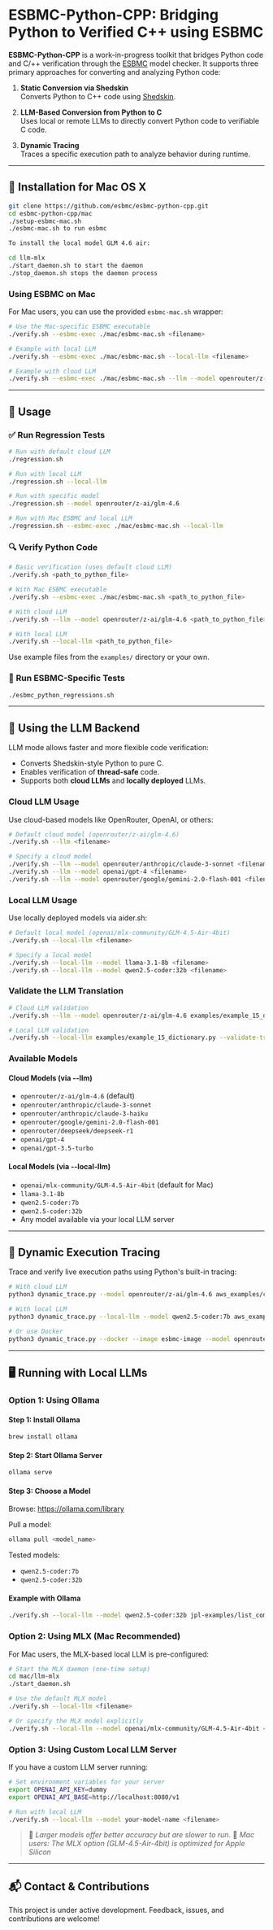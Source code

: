 # ESBMC-Python-CPP: Bridging Python to Verified C++ using ESBMC

**ESBMC-Python-CPP** is a work-in-progress toolkit that bridges Python code and C/++ verification through the [ESBMC](https://esbmc.org/) model checker. It supports three primary approaches for converting and analyzing Python code:

1. **Static Conversion via Shedskin**  
   Converts Python to C++ code using [Shedskin](https://github.com/shedskin/shedskin).

2. **LLM-Based Conversion from Python to C**  
   Uses local or remote LLMs to directly convert Python code to verifiable C code.

3. **Dynamic Tracing**  
   Traces a specific execution path to analyze behavior during runtime.

---

## 🔧 Installation for Mac OS X

```bash
git clone https://github.com/esbmc/esbmc-python-cpp.git
cd esbmc-python-cpp/mac
./setup-esbmc-mac.sh
./esbmc-mac.sh to run esbmc

To install the local model GLM 4.6 air:

cd llm-mlx
./start_daemon.sh to start the daemon
./stop_daemon.sh stops the daemon process
```

### Using ESBMC on Mac

For Mac users, you can use the provided `esbmc-mac.sh` wrapper:

```bash
# Use the Mac-specific ESBMC executable
./verify.sh --esbmc-exec ./mac/esbmc-mac.sh <filename>

# Example with local LLM
./verify.sh --esbmc-exec ./mac/esbmc-mac.sh --local-llm <filename>

# Example with cloud LLM
./verify.sh --esbmc-exec ./mac/esbmc-mac.sh --llm --model openrouter/z-ai/glm-4.6 <filename>
```

---

## 🚀 Usage

### ✅ Run Regression Tests

```bash
# Run with default cloud LLM
./regression.sh

# Run with local LLM
./regression.sh --local-llm

# Run with specific model
./regression.sh --model openrouter/z-ai/glm-4.6

# Run with Mac ESBMC and local LLM
./regression.sh --esbmc-exec ./mac/esbmc-mac.sh --local-llm
```

### 🔍 Verify Python Code

```bash
# Basic verification (uses default cloud LLM)
./verify.sh <path_to_python_file>

# With Mac ESBMC executable
./verify.sh --esbmc-exec ./mac/esbmc-mac.sh <path_to_python_file>

# With cloud LLM
./verify.sh --llm --model openrouter/z-ai/glm-4.6 <path_to_python_file>

# With local LLM
./verify.sh --local-llm <path_to_python_file>
```

Use example files from the `examples/` directory or your own.

### 🥪 Run ESBMC-Specific Tests

```bash
./esbmc_python_regressions.sh
```

---

## 🤖 Using the LLM Backend

LLM mode allows faster and more flexible code verification:

- Converts Shedskin-style Python to pure C.
- Enables verification of **thread-safe** code.
- Supports both **cloud LLMs** and **locally deployed** LLMs.

### Cloud LLM Usage

Use cloud-based models like OpenRouter, OpenAI, or others:

```bash
# Default cloud model (openrouter/z-ai/glm-4.6)
./verify.sh --llm <filename>

# Specify a cloud model
./verify.sh --llm --model openrouter/anthropic/claude-3-sonnet <filename>
./verify.sh --llm --model openai/gpt-4 <filename>
./verify.sh --llm --model openrouter/google/gemini-2.0-flash-001 <filename>
```

### Local LLM Usage

Use locally deployed models via aider.sh:

```bash
# Default local model (openai/mlx-community/GLM-4.5-Air-4bit)
./verify.sh --local-llm <filename>

# Specify a local model
./verify.sh --local-llm --model llama-3.1-8b <filename>
./verify.sh --local-llm --model qwen2.5-coder:32b <filename>
```

### Validate the LLM Translation

```bash
# Cloud LLM validation
./verify.sh --llm --model openrouter/z-ai/glm-4.6 examples/example_15_dictionary.py --validate-translation

# Local LLM validation
./verify.sh --local-llm examples/example_15_dictionary.py --validate-translation
```

### Available Models

#### Cloud Models (via --llm)
- `openrouter/z-ai/glm-4.6` (default)
- `openrouter/anthropic/claude-3-sonnet`
- `openrouter/anthropic/claude-3-haiku`
- `openrouter/google/gemini-2.0-flash-001`
- `openrouter/deepseek/deepseek-r1`
- `openai/gpt-4`
- `openai/gpt-3.5-turbo`

#### Local Models (via --local-llm)
- `openai/mlx-community/GLM-4.5-Air-4bit` (default for Mac)
- `llama-3.1-8b`
- `qwen2.5-coder:7b`
- `qwen2.5-coder:32b`
- Any model available via your local LLM server

---

## 🧵 Dynamic Execution Tracing

Trace and verify live execution paths using Python's built-in tracing:

```bash
# With cloud LLM
python3 dynamic_trace.py --model openrouter/z-ai/glm-4.6 aws_examples/chalice_awsclient.py

# With local LLM
python3 dynamic_trace.py --local-llm --model qwen2.5-coder:7b aws_examples/chalice_awsclient.py

# Or use Docker
python3 dynamic_trace.py --docker --image esbmc-image --model openrouter/z-ai/glm-4.6 aws_examples/chalice_awsclient.py
```

---

## 🖥️ Running with Local LLMs

### Option 1: Using Ollama

#### Step 1: Install Ollama

```bash
brew install ollama
```

#### Step 2: Start Ollama Server

```bash
ollama serve
```

#### Step 3: Choose a Model

Browse: https://ollama.com/library

Pull a model:

```bash
ollama pull <model_name>
```

Tested models:
- `qwen2.5-coder:7b`
- `qwen2.5-coder:32b`

#### Example with Ollama

```bash
./verify.sh --local-llm --model qwen2.5-coder:32b jpl-examples/list_comprehension_complex.py --direct
```

### Option 2: Using MLX (Mac Recommended)

For Mac users, the MLX-based local LLM is pre-configured:

```bash
# Start the MLX daemon (one-time setup)
cd mac/llm-mlx
./start_daemon.sh

# Use the default MLX model
./verify.sh --local-llm <filename>

# Or specify the MLX model explicitly
./verify.sh --local-llm --model openai/mlx-community/GLM-4.5-Air-4bit <filename>
```

### Option 3: Using Custom Local LLM Server

If you have a custom LLM server running:

```bash
# Set environment variables for your server
export OPENAI_API_KEY=dummy
export OPENAI_API_BASE=http://localhost:8080/v1

# Run with local LLM
./verify.sh --local-llm --model your-model-name <filename>
```

> 📁 *Larger models offer better accuracy but are slower to run.*
> 🍎 *Mac users: The MLX option (GLM-4.5-Air-4bit) is optimized for Apple Silicon*

---

## 📬 Contact & Contributions

This project is under active development. Feedback, issues, and contributions are welcome!


